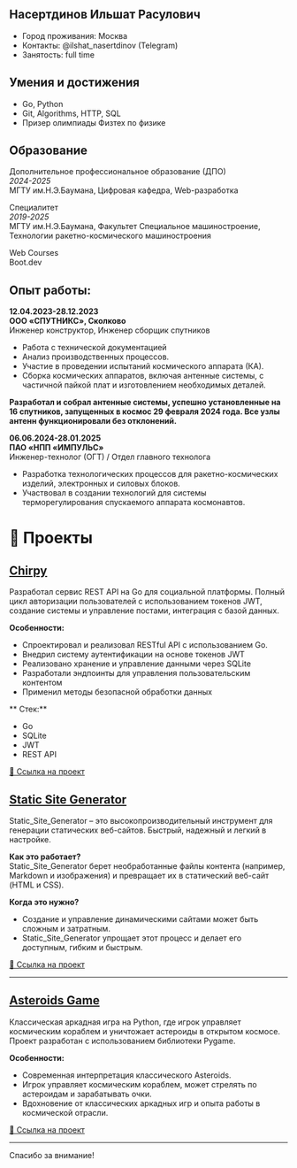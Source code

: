 ## Насертдинов Ильшат Расулович
- Город проживания: Москва
- Контакты: @ilshat_nasertdinov (Telegram)</br>
- Занятость: full time

## Умения и достижения
- Go, Python
- Git, Algorithms, HTTP, SQL
- Призер олимпиады Физтех по физике

## Образование
Дополнительное профессиональное образование (ДПО)</br>
*2024-2025*</br>
МГТУ им.Н.Э.Баумана, Цифровая кафедра, Web-разработка</br>

Специалитет</br>
*2019-2025*</br>
МГТУ им.Н.Э.Баумана, Факультет Специальное машиностроение, Технологии ракетно-космического машиностроения</br>

Web Courses</br>
Boot.dev</br>

## Опыт работы:

**12.04.2023-28.12.2023**</br>
         **ООО «СПУТНИКС», Сколково**</br>
Инженер конструктор, Инженер сборщик спутников
- Работа с технической документацией
- Анализ производственных процессов.
- Участие в проведении испытаний космического аппарата (КА).
- Сборка космических аппаратов, включая антенные системы, с частичной пайкой плат и изготовлением необходимых деталей.
  
**Разработал и собрал антенные системы, успешно установленные на 16 спутников, запущенных в космос 29 февраля 2024 года. Все узлы антенн функционировали без отклонений.**

**06.06.2024-28.01.2025**</br>
               **ПАО «НПП «ИМПУЛЬС»**</br>
Инженер-технолог (ОГТ) / Отдел главного технолога 
- Разработка технологических процессов для ракетно-космических изделий, электронных и силовых блоков.
- Участвовал в создании технологий для системы терморегулирования спускаемого аппарата космонавтов.

# 🚀 Проекты

## [Chirpy](https://github.com/ThroughTheThornsToTheStarss/Chirpy)
 
Разработал сервис REST API на Go для социальной платформы. Полный цикл авторизации пользователей с использованием токенов JWT, создание системы и управление постами, интеграция с базой данных.

**Особенности:**  

- Спроектировал и реализовал RESTful API с использованием Go.
- Внедрил систему аутентификации на основе токенов JWT
- Реализовано хранение и управление данными через SQLite
- Разработали эндпоинты для управления пользовательским контентом
- Применил методы безопасной обработки данных

** Cтек:**  
- Go
- SQLite
- JWT
- REST API

[🔗 Ссылка на проект](https://github.com/ThroughTheThornsToTheStarss/Chirpy)

## [Static Site Generator](https://github.com/ThroughTheThornsToTheStarss/Static_Site_Generator)

Static_Site_Generator – это высокопроизводительный инструмент для генерации статических веб-сайтов. Быстрый, надежный и легкий в настройке.

**Как это работает?**  
Static_Site_Generator берет необработанные файлы контента (например, Markdown и изображения) и превращает их в статический веб-сайт (HTML и CSS).

**Когда это нужно?**  
- Создание и управление динамическими сайтами может быть сложным и затратным.  
- Static_Site_Generator упрощает этот процесс и делает его доступным, гибким и быстрым.

[🔗 Ссылка на проект](https://github.com/ThroughTheThornsToTheStarss/Static_Site_Generator)

---

## [Asteroids Game](https://github.com/ThroughTheThornsToTheStarss/Asteroids)

Классическая аркадная игра на Python, где игрок управляет космическим кораблем и уничтожает астероиды в открытом космосе. Проект разработан с использованием библиотеки Pygame.

**Особенности:**  
- Современная интерпретация классического Asteroids.  
- Игрок управляет космическим кораблем, может стрелять по астероидам и зарабатывать очки.  
- Вдохновение от классических аркадных игр и опыта работы в космической отрасли.

[🔗 Ссылка на проект](https://github.com/ThroughTheThornsToTheStarss/Asteroids)

---

Спасибо за внимание!
